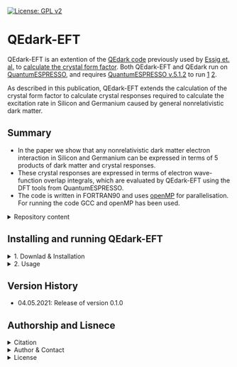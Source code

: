[![License: GPL 
v2](https://img.shields.io/badge/License-GPL%20v2-blue.svg)](https://www.gnu.org/licenses/old-licenses/gpl-2.0.en.html)
# QEdark-EFT

QEdark-EFT is an extention of the [QEdark code](https://github.com/adrian-soto/QEdark_repo) previously used by [Essig et. al.](https://arxiv.org/abs/1509.01598) to [calculate the crystal form factor](http://ddldm.physics.sunysb.edu/ddlDM/). Both QEdark-EFT and QEdark run on [QuantumESPRESSO](https://www.quantum-espresso.org), and requires [QuantumESPRESSO v.5.1.2](https://github.com/QEF/q-e/releases/tag/qe-5.1.2) to run [1](https://iopscience.iop.org/article/10.1088/0953-8984/21/39/395502) [2](https://aip.scitation.org/doi/10.1063/5.0005082).

As described in this publication, QEdark-EFT extends the calculation of the crystal form factor to calculate crystal responses required to calculate the excitation rate in Silicon and Germanium caused by general nonrelativistic dark matter.

## Summary

- In the paper we show that any nonrelativistic dark matter electron interaction in Silicon and Germanium can be expressed in terms of 5 products of dark matter and crystal responses. 
- These crystal responses are expressed in terms of electron wave-function overlap integrals, which are evaluated by QEdark-EFT using the DFT tools from QuantumESPRESSO.
- The code is written in FORTRAN90 and uses [openMP](https://www.openmp.org) for parallelisation. For running the code GCC and openMP has been used.

<details><summary>Repository content</summary>
<p>

The included folders are:

- *run/*: Contains the input files used for the final runs which generated the crystal responses shown in the paper.
- *test/*: Contains the input files for test runs intended to finish in a few minutes on a laptop.
- *QEdark-EFT/*: Contains the files that need to be copied into the QuantumESPRESSO folder. 

</p>
</details>

## Installing and running QEdark-EFT


<details><summary>1. Downlad & Installation</summary>
<p>

1. Download and unzip [QuantumESPRESSO v.5.1.2](https://github.com/QEF/q-e/releases/tag/qe-5.1.2)
2. Copy the files in in *QEdark-EFT/* into the QuantumESPRESSO directory. Some of the files will replace files that are already there with the same name.
3. While in the QuantumESPRESSO main directory execute ``` make clean ```, then ``` ./configure --disable-parallel --enable-openmp ```, then ``` make pw ```. The first two commands are just needed the first time the code is installed, the latter is needed every time you have made changes to one of the files in the QuantumESPRESSO directory.
</p>
</details>
<details><summary>2. Usage</summary>
<p>

1. Copy *PW/src/pw.x* to the directory that contains the input files, for instance *test/Si/*
2. Set the number of threads and memory per thread. This is done by executing the commands  ``` export OMP_NUM_THREADS=n ``` and ``` export OMP_STACKSIZE=mM ```, where n is the number of threads and m is the memory in MB used per thread. For the test run one can use ``` export OMP_NUM_THREADS=8 ``` and ``` export OMP_STACKSIZE=500M ```.
3. Run the code from the directory containing the input files by executing i.e. ``` ./pw.x <si.test.in> si.out ```. 
</p>
</details>

## Version History

- 04.05.2021: Release of version 0.1.0

## Authorship and Lisnece

<details><summary>Citation</summary>
<p>

If you decide to use this code, please cite the latest archived version and the paper.

</p>
</details>

<details><summary>Author & Contact</summary>
<p>

The author of QEdark-EFT is Einar Urdshals and Marek Matas.

For questions, bug reports or other suggestions please contact Einar Urdshals (urdshals@chalmers.se).
</p>
</details>

<details><summary>License</summary>
<p>

This project is licensed under the [GNU License](http://www.gnu.org/licenses/old-licenses/gpl-2.0.txt) - see the LICENSE file.

</p>
</details>
